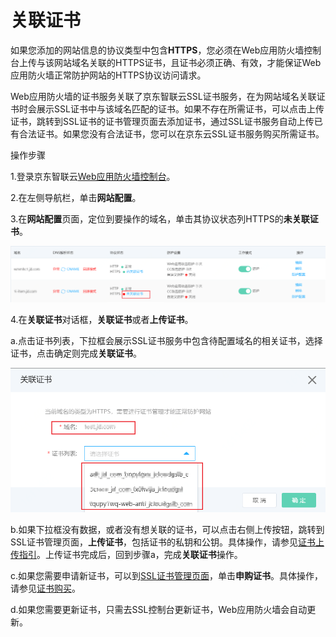 # 关联证书

如果您添加的网站信息的协议类型中包含**HTTPS**，您必须在Web应用防火墙控制台上传与该网站域名关联的HTTPS证书，且证书必须正确、有效，才能保证Web应用防火墙正常防护网站的HTTPS协议访问请求。

Web应用防火墙的证书服务关联了京东智联云SSL证书服务，在为网站域名关联证书时会展示SSL证书中与该域名匹配的证书。如果不存在所需证书，可以点击上传证书，跳转到SSL证书的证书管理页面去添加证书，通过SSL证书服务自动上传已有合法证书。如果您没有合法证书，您可以在京东云SSL证书服务购买所需证书。

操作步骤

1.登录京东智联云[Web应用防火墙控制台](https://cloudwaf-console.jdcloud.com/overview/business)。

2.在左侧导航栏，单击**网站配置**。

3.在**网站配置**页面，定位到要操作的域名，单击其协议状态列HTTPS的**未关联证书**。

![image](../../../../image/WAF/join-in-WAF/Match-Cert-entry.png)

4.在**关联证书**对话框，**关联证书**或者**上传证书**。

a.点击证书列表，下拉框会展示SSL证书服务中包含待配置域名的相关证书，选择证书，点击确定则完成**关联证书**。

![image](../../../../image/WAF/join-in-WAF/Match-Cert-Choose.png)

b.如果下拉框没有数据，或者没有想关联的证书，可以点击右侧上传按钮，跳转到SSL证书管理页面，**上传证书**，包括证书的私钥和公钥。具体操作，请参见[证书上传指引](https://docs.jdcloud.com/cn/ssl-certificate/upload-ssl-certificate)。上传证书完成后，回到步骤a，完成**关联证书**操作。

c.如果您需要申请新证书，可以到[SSL证书管理页面](https://docs.jdcloud.com/cn/ssl-certificate/manage-ssl-certificate)，单击**申购证书**。具体操作，请参见[证书购买](https://docs.jdcloud.com/cn/ssl-certificate/apply-ssl-certificate)。

d.如果您需要更新证书，只需去SSL控制台更新证书，Web应用防火墙会自动更新。